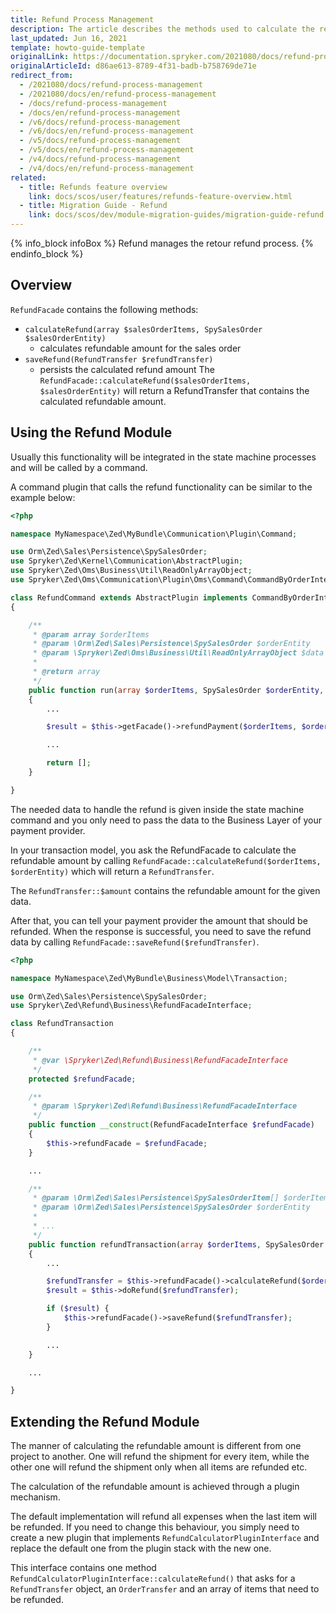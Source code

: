 ```yaml
---
title: Refund Process Management
description: The article describes the methods used to calculate the refund, as well as ways of using and extending the Refund module.
last_updated: Jun 16, 2021
template: howto-guide-template
originalLink: https://documentation.spryker.com/2021080/docs/refund-process-management
originalArticleId: d86ae613-8789-4f31-badb-b758769de71e
redirect_from:
  - /2021080/docs/refund-process-management
  - /2021080/docs/en/refund-process-management
  - /docs/refund-process-management
  - /docs/en/refund-process-management
  - /v6/docs/refund-process-management
  - /v6/docs/en/refund-process-management
  - /v5/docs/refund-process-management
  - /v5/docs/en/refund-process-management
  - /v4/docs/refund-process-management
  - /v4/docs/en/refund-process-management
related:
  - title: Refunds feature overview
    link: docs/scos/user/features/refunds-feature-overview.html
  - title: Migration Guide - Refund
    link: docs/scos/dev/module-migration-guides/migration-guide-refund.html
---
```


{% info_block infoBox %}
Refund manages the retour refund process.
{% endinfo_block %}

## Overview
`RefundFacade` contains the following methods:

* `calculateRefund(array $salesOrderItems, SpySalesOrder $salesOrderEntity)`
    * calculates refundable amount for the sales order
* `saveRefund(RefundTransfer $refundTransfer)`
    * persists the calculated refund amount
The `RefundFacade::calculateRefund($salesOrderItems, $salesOrderEntity)` will return a RefundTransfer that contains the calculated refundable amount.

## Using the Refund Module
Usually this functionality will be integrated in the state machine processes and will be called by a command.

A command plugin that calls the refund functionality can be similar to the example below:

```php
<?php

namespace MyNamespace\Zed\MyBundle\Communication\Plugin\Command;

use Orm\Zed\Sales\Persistence\SpySalesOrder;
use Spryker\Zed\Kernel\Communication\AbstractPlugin;
use Spryker\Zed\Oms\Business\Util\ReadOnlyArrayObject;
use Spryker\Zed\Oms\Communication\Plugin\Oms\Command\CommandByOrderInterface;

class RefundCommand extends AbstractPlugin implements CommandByOrderInterface
{

    /**
     * @param array $orderItems
     * @param \Orm\Zed\Sales\Persistence\SpySalesOrder $orderEntity
     * @param \Spryker\Zed\Oms\Business\Util\ReadOnlyArrayObject $data
     *
     * @return array
     */
    public function run(array $orderItems, SpySalesOrder $orderEntity, ReadOnlyArrayObject $data)
    {
        ...

        $result = $this->getFacade()->refundPayment($orderItems, $orderEntity);

        ...

        return [];
    }

}
```

The needed data to handle the refund is given inside the state machine command and you only need to pass the data to the Business Layer of your payment provider.

In your transaction model, you ask the RefundFacade to calculate the refundable amount by calling `RefundFacade::calculateRefund($orderItems, $orderEntity)` which will return a `RefundTransfer`.

The `RefundTransfer::$amount` contains the refundable amount for the given data.

After that, you can tell your payment provider the amount that should be refunded. When the response is successful, you need to save the refund data by calling `RefundFacade::saveRefund($refundTransfer)`.

```php
<?php

namespace MyNamespace\Zed\MyBundle\Business\Model\Transaction;

use Orm\Zed\Sales\Persistence\SpySalesOrder;
use Spryker\Zed\Refund\Business\RefundFacadeInterface;

class RefundTransaction
{

    /**
     * @var \Spryker\Zed\Refund\Business\RefundFacadeInterface
     */
    protected $refundFacade;

    /**
     * @param \Spryker\Zed\Refund\Business\RefundFacadeInterface
     */
    public function __construct(RefundFacadeInterface $refundFacade)
    {
        $this->refundFacade = $refundFacade;
    }

    ...

    /**
     * @param \Orm\Zed\Sales\Persistence\SpySalesOrderItem[] $orderItems
     * @param \Orm\Zed\Sales\Persistence\SpySalesOrder $orderEntity
     *
     * ...
     */
    public function refundTransaction(array $orderItems, SpySalesOrder $orderEntity)
    {
        ...

        $refundTransfer = $this->refundFacade()->calculateRefund($orderItems, $orderEntity);
        $result = $this->doRefund($refundTransfer);

        if ($result) {
            $this->refundFacade()->saveRefund($refundTransfer);
        }

        ...
    }

    ...

}
```

## Extending the Refund Module
The manner of calculating the refundable amount is different from one project to another. One will refund the shipment for every item, while the other one will refund the shipment only when all items are refunded etc.

The calculation of the refundable amount is achieved through a plugin mechanism.

The default implementation will refund all expenses when the last item will be refunded. If you need to change this behaviour, you simply need to create a new plugin that implements `RefundCalculatorPluginInterface` and replace the default one from the plugin stack with the new one.

This interface contains one method `RefundCalculatorPluginInterface::calculateRefund()` that asks for a `RefundTransfer` object, an `OrderTransfer` and an array of items that need to be refunded.
